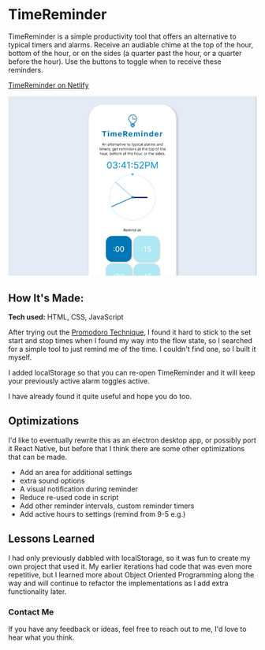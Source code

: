 # TimeReminder

TimeReminder is a simple productivity tool that offers an alternative to typical timers and alarms. Receive an audiable chime at the top of the hour, bottom of the hour, or on the sides (a quarter past the hour, or a quarter before the hour). Use the buttons to toggle when to receive these reminders.

[TimeReminder on Netlify](https://time-reminder.netlify.app/)

![TimeReminder Screenshot](/src/time-reminder-screenshot.jpg)

## How It's Made:

**Tech used:** HTML, CSS, JavaScript

After trying out the [Promodoro Technique](https://en.wikipedia.org/wiki/Pomodoro_Technique), I found it hard to stick to the set start and stop times when I found my way into the flow state, so I searched for a simple tool to just remind me of the time. I couldn't find one, so I built it myself.

I added localStorage so that you can re-open TimeReminder and it will keep your previously active alarm toggles active.

I have already found it quite useful and hope you do too.

## Optimizations

I'd like to eventually rewrite this as an electron desktop app, or possibly port it React Native, but before that I think there are some other optimizations that can be made.

- Add an area for additional settings
- extra sound options
- A visual notification during reminder
- Reduce re-used code in script
- Add other reminder intervals, custom reminder timers
- Add active hours to settings (remind from 9-5 e.g.)

## Lessons Learned

I had only previously dabbled with localStorage, so it was fun to create my own project that used it. My earlier iterations had code that was even more repetitive, but I learned more about Object Oriented Programming along the way and will continue to refactor the implementations as I add extra functionality later.

### Contact Me

If you have any feedback or ideas, feel free to reach out to me, I'd love to hear what you think.
